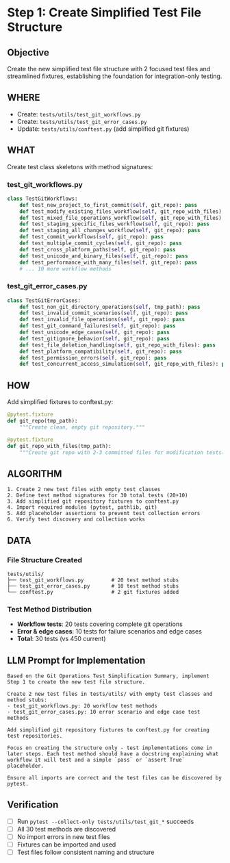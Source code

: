 # Step 1: Create Simplified Test File Structure

## Objective
Create the new simplified test file structure with 2 focused test files and streamlined fixtures, establishing the foundation for integration-only testing.

## WHERE
- Create: `tests/utils/test_git_workflows.py`
- Create: `tests/utils/test_git_error_cases.py`
- Update: `tests/utils/conftest.py` (add simplified git fixtures)

## WHAT
Create test class skeletons with method signatures:

### test_git_workflows.py
```python
class TestGitWorkflows:
    def test_new_project_to_first_commit(self, git_repo): pass
    def test_modify_existing_files_workflow(self, git_repo_with_files): pass
    def test_mixed_file_operations_workflow(self, git_repo_with_files): pass
    def test_staging_specific_files_workflow(self, git_repo): pass
    def test_staging_all_changes_workflow(self, git_repo): pass
    def test_commit_workflows(self, git_repo): pass
    def test_multiple_commit_cycles(self, git_repo): pass
    def test_cross_platform_paths(self, git_repo): pass
    def test_unicode_and_binary_files(self, git_repo): pass
    def test_performance_with_many_files(self, git_repo): pass
    # ... 10 more workflow methods
```

### test_git_error_cases.py  
```python
class TestGitErrorCases:
    def test_non_git_directory_operations(self, tmp_path): pass
    def test_invalid_commit_scenarios(self, git_repo): pass
    def test_invalid_file_operations(self, git_repo): pass
    def test_git_command_failures(self, git_repo): pass
    def test_unicode_edge_cases(self, git_repo): pass
    def test_gitignore_behavior(self, git_repo): pass
    def test_file_deletion_handling(self, git_repo_with_files): pass
    def test_platform_compatibility(self, git_repo): pass
    def test_permission_errors(self, git_repo): pass
    def test_concurrent_access_simulation(self, git_repo_with_files): pass
```

## HOW
Add simplified fixtures to conftest.py:

```python
@pytest.fixture
def git_repo(tmp_path):
    """Create clean, empty git repository."""

@pytest.fixture  
def git_repo_with_files(tmp_path):
    """Create git repo with 2-3 committed files for modification tests."""
```

## ALGORITHM
```
1. Create 2 new test files with empty test classes
2. Define test method signatures for 30 total tests (20+10)
3. Add simplified git repository fixtures to conftest.py
4. Import required modules (pytest, pathlib, git)
5. Add placeholder assertions to prevent test collection errors
6. Verify test discovery and collection works
```

## DATA
### File Structure Created
```
tests/utils/
├── test_git_workflows.py         # 20 test method stubs
├── test_git_error_cases.py       # 10 test method stubs
└── conftest.py                   # 2 git fixtures added
```

### Test Method Distribution
- **Workflow tests**: 20 tests covering complete git operations
- **Error & edge cases**: 10 tests for failure scenarios and edge cases
- **Total**: 30 tests (vs 450 current)

## LLM Prompt for Implementation
```
Based on the Git Operations Test Simplification Summary, implement Step 1 to create the new test file structure.

Create 2 new test files in tests/utils/ with empty test classes and method stubs:
- test_git_workflows.py: 20 workflow test methods
- test_git_error_cases.py: 10 error scenario and edge case test methods

Add simplified git repository fixtures to conftest.py for creating test repositories.

Focus on creating the structure only - test implementations come in later steps. Each test method should have a docstring explaining what workflow it will test and a simple `pass` or `assert True` placeholder.

Ensure all imports are correct and the test files can be discovered by pytest.
```

## Verification
- [ ] Run `pytest --collect-only tests/utils/test_git_*` succeeds
- [ ] All 30 test methods are discovered
- [ ] No import errors in new test files
- [ ] Fixtures can be imported and used
- [ ] Test files follow consistent naming and structure
